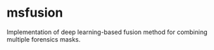 # msfusion
Implementation of deep learning-based fusion method for combining multiple forensics masks.
